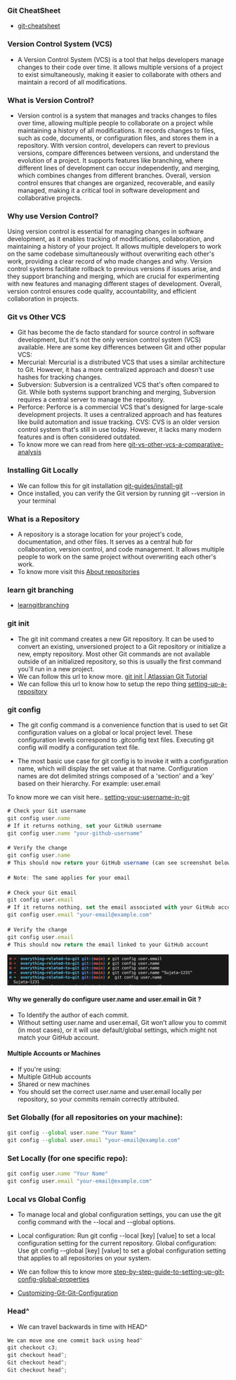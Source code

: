### Git CheatSheet

- [git-cheatsheet](https://cs.fyi/guide/git-cheatsheet)

### Version Control System (VCS)

- A Version Control System (VCS) is a tool that helps developers manage changes to their code over time. It allows multiple versions of a project to exist simultaneously, making it easier to collaborate with others and maintain a record of all modifications.

### What is Version Control?

- Version control is a system that manages and tracks changes to files over time, allowing multiple people to collaborate on a project while maintaining a history of all modifications. It records changes to files, such as code, documents, or configuration files, and stores them in a repository. With version control, developers can revert to previous versions, compare differences between versions, and understand the evolution of a project. It supports features like branching, where different lines of development can occur independently, and merging, which combines changes from different branches. Overall, version control ensures that changes are organized, recoverable, and easily managed, making it a critical tool in software development and collaborative projects.

### Why use Version Control?

Using version control is essential for managing changes in software development, as it enables tracking of modifications, collaboration, and maintaining a history of your project. It allows multiple developers to work on the same codebase simultaneously without overwriting each other's work, providing a clear record of who made changes and why. Version control systems facilitate rollback to previous versions if issues arise, and they support branching and merging, which are crucial for experimenting with new features and managing different stages of development. Overall, version control ensures code quality, accountability, and efficient collaboration in projects.

### Git vs Other VCS

- Git has become the de facto standard for source control in software development, but it's not the only version control system (VCS) available. Here are some key differences between Git and other popular VCS:
- Mercurial: Mercurial is a distributed VCS that uses a similar architecture to Git. However, it has a more centralized approach and doesn't use hashes for tracking changes.
- Subversion: Subversion is a centralized VCS that's often compared to Git. While both systems support branching and merging, Subversion requires a central server to manage the repository.
- Perforce: Perforce is a commercial VCS that's designed for large-scale development projects. It uses a centralized approach and has features like build automation and issue tracking.
  CVS: CVS is an older version control system that's still in use today. However, it lacks many modern features and is often considered outdated.
- To know more we can read from here [git-vs-other-vcs-a-comparative-analysis](https://medium.com/@pascalchinedu2000/git-vs-other-vcs-a-comparative-analysis-5cb03ad58e0e)

### Installing Git Locally

- We can follow this for git installation [git-guides/install-git](https://github.com/git-guides/install-git)
- Once installed, you can verify the Git version by running git --version in your terminal

### What is a Repository

- A repository is a storage location for your project's code, documentation, and other files. It serves as a central hub for collaboration, version control, and code management. It allows multiple people to work on the same project without overwriting each other's work.
- To know more visit this [About repositories](https://docs.github.com/en/repositories/creating-and-managing-repositories/about-repositories)

### learn git branching

- [learngitbranching](https://learngitbranching.js.org/)

### git init

- The git init command creates a new Git repository. It can be used to convert an existing, unversioned project to a Git repository or initialize a new, empty repository. Most other Git commands are not available outside of an initialized repository, so this is usually the first command you'll run in a new project.
- We can follow this url to know more. [git init | Atlassian Git Tutorial](https://www.atlassian.com/git/tutorials/setting-up-a-repository/git-init)
- We can follow this url to know how to setup the repo thing [setting-up-a-repository](https://www.atlassian.com/git/tutorials/setting-up-a-repository)

### git config

- The git config command is a convenience function that is used to set Git configuration values on a global or local project level. These configuration levels correspond to .gitconfig text files. Executing git config will modify a configuration text file.

- The most basic use case for git config is to invoke it with a configuration name, which will display the set value at that name. Configuration names are dot delimited strings composed of a 'section' and a 'key' based on their hierarchy. For example: user.email

To know more we can visit here.. [setting-your-username-in-git](https://docs.github.com/en/get-started/git-basics/setting-your-username-in-git)

```js
# Check your Git username
git config user.name
# If it returns nothing, set your GitHub username
git config user.name "your-github-username"

# Verify the change
git config user.name
# This should now return your GitHub username (can see screenshot below)

# Note: The same applies for your email

# Check your Git email
git config user.email
# If it returns nothing, set the email associated with your GitHub account
git config user.email "your-email@example.com"

# Verify the change
git config user.email
# This should now return the email linked to your GitHub account

```

![Application Screenshot](images/username.png)

#### Why we generally do configure user.name and user.email in Git ?

- To Identify the author of each commit.
- Without setting user.name and user.email, Git won’t allow you to commit (in most cases), or it will use default/global settings, which might not match your GitHub account.

#### Multiple Accounts or Machines

- If you're using:
- Multiple GitHub accounts
- Shared or new machines
- You should set the correct user.name and user.email locally per repository, so your commits remain correctly attributed.

### Set Globally (for all repositories on your machine):

```js
git config --global user.name "Your Name"
git config --global user.email "your-email@example.com"
```

### Set Locally (for one specific repo):

```js
git config user.name "Your Name"
git config user.email "your-email@example.com"
```

### Local vs Global Config

- To manage local and global configuration settings, you can use the git config command with the --local and --global options.

- Local configuration: Run git config --local [key] [value] to set a local configuration setting for the current repository.
  Global configuration: Use git config --global [key] [value] to set a global configuration setting that applies to all repositories on your system.

- We can follow this to know more [step-by-step-guide-to-setting-up-git-config-global-properties](https://medium.com/geekculture/a-step-by-step-guide-to-setting-up-git-config-global-properties-db6dbce30fa8)

- [Customizing-Git-Git-Configuration](https://git-scm.com/book/en/v2/Customizing-Git-Git-Configuration)

### Head^

- We can travel backwards in time with HEAD^

```js
We can move one one commit back using head^
git checkout c3;
git checkout head^;
Git checkout head^;
Git checkout head^;
```
